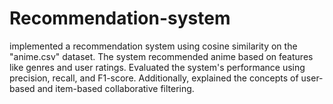 # Recommendation-system
implemented a recommendation system using cosine similarity on the "anime.csv" dataset. The system recommended anime based on features like genres and user ratings. Evaluated the system's performance using precision, recall, and F1-score. Additionally, explained the concepts of user-based and item-based collaborative filtering.
